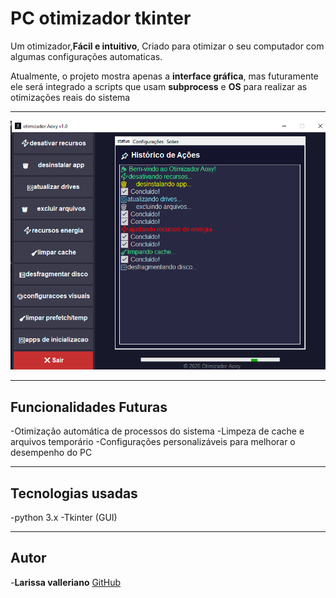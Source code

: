# PC otimizador tkinter

Um otimizador,**Fácil e intuitivo**,
Criado para otimizar o seu computador com algumas configurações automaticas.

Atualmente, o projeto mostra apenas a **interface gráfica**, mas futuramente ele
será integrado a scripts que usam **subprocess** e **OS** para realizar as 
otimizações reais do sistema

------

![Screenshot](main\fundo1.png)

------
## Funcionalidades Futuras
-Otimização automática de processos do sistema
-Limpeza de cache e arquivos temporário
-Configurações personalizáveis para melhorar o desempenho do PC

-------

## Tecnologias usadas
-python 3.x
-Tkinter (GUI)

--------
## Autor
-**Larissa valleriano**
[GitHub](https://github.com/lari-pnj)